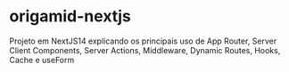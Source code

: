 # origamid-nextjs
Projeto em NextJS14 explicando os principais uso de App Router, Server Client Components, Server Actions, Middleware, Dynamic Routes, Hooks, Cache e useForm
